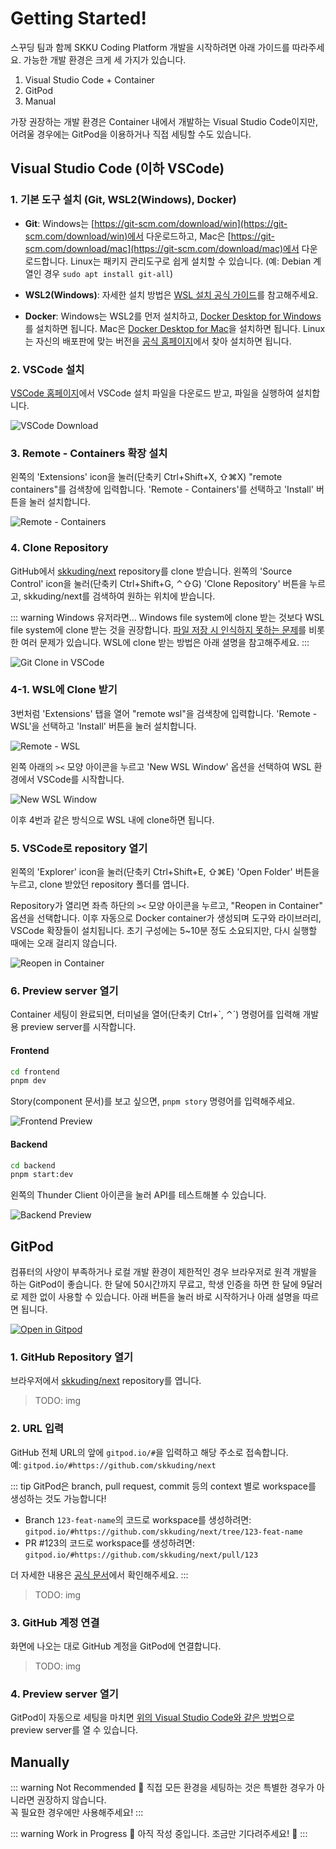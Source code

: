 # Getting Started!

스꾸딩 팀과 함께 SKKU Coding Platform 개발을 시작하려면 아래 가이드를 따라주세요.
가능한 개발 환경은 크게 세 가지가 있습니다.

1. Visual Studio Code + Container
2. GitPod
3. Manual

가장 권장하는 개발 환경은 Container 내에서 개발하는 Visual Studio Code이지만, 어려울 경우에는 GitPod을 이용하거나 직접 세팅할 수도 있습니다. 

## Visual Studio Code (이하 VSCode)

### 1. 기본 도구 설치 (Git, WSL2(Windows), Docker)

- **Git**: Windows는 [https://git-scm.com/download/win](https://git-scm.com/download/win)에서 다운로드하고, Mac은 [https://git-scm.com/download/mac](https://git-scm.com/download/mac)에서 다운로드합니다.
Linux는 패키지 관리도구로 쉽게 설치할 수 있습니다. (예: Debian 계열인 경우 `sudo apt install git-all`)

- **WSL2(Windows)**: 자세한 설치 방법은 [WSL 설치 공식 가이드](https://docs.microsoft.com/ko-kr/windows/wsl/install)를 참고해주세요.

- **Docker**: Windows는 WSL2를 먼저 설치하고, [Docker Desktop for Windows](https://docs.docker.com/desktop/install/windows-install/)를 설치하면 됩니다. 
Mac은 [Docker Desktop for Mac](https://docs.docker.com/desktop/install/mac-install/)을 설치하면 됩니다.
Linux는 자신의 배포판에 맞는 버전을 [공식 홈페이지](https://docs.docker.com/engine/install/)에서 찾아 설치하면 됩니다.

### 2. VSCode 설치

[VSCode 홈페이지](https://code.visualstudio.com/)에서 VSCode 설치 파일을 다운로드 받고, 파일을 실행하여 설치합니다.

![VSCode Download](vscode-download.png)

### 3. Remote - Containers 확장 설치

왼쪽의 'Extensions' icon을 눌러(단축키 Ctrl+Shift+X, ⇧⌘X) "remote containers"를 검색창에 입력합니다.
'Remote - Containers'를 선택하고 'Install' 버튼을 눌러 설치합니다.

![Remote - Containers](remote-containers.png)

### 4. Clone Repository

GitHub에서 [skkuding/next](https://github.com/skkuding/next) repository를 clone 받습니다.
왼쪽의 'Source Control' icon을 눌러(단축키 Ctrl+Shift+G, ⌃⇧G) 'Clone Repository' 버튼을 누르고, skkuding/next를 검색하여 원하는 위치에 받습니다.

::: warning Windows 유저라면...
Windows file system에 clone 받는 것보다 WSL file system에 clone 받는 것을 권장합니다.
[파일 저장 시 인식하지 못하는 문제](https://github.com/microsoft/WSL/issues/4739)를 비롯한 여러 문제가 있습니다.
WSL에 clone 받는 방법은 아래 셜명을 참고해주세요.
:::

![Git Clone in VSCode](git-clone.png)

### 4-1. WSL에 Clone 받기

3번처럼 'Extensions' 탭을 열어 "remote wsl"을 검색창에 입력합니다.
'Remote - WSL'을 선택하고 'Install' 버튼을 눌러 설치합니다.

![Remote - WSL](remote-wsl.png)

왼쪽 아래의 `><` 모양 아이콘을 누르고 'New WSL Window' 옵션을 선택하여 WSL 환경에서 VSCode를 시작합니다.

![New WSL Window](new-wsl-window.png)

이후 4번과 같은 방식으로 WSL 내에 clone하면 됩니다.

### 5. VSCode로 repository 열기

왼쪽의 'Explorer' icon을 눌러(단축키 Ctrl+Shift+E, ⇧⌘E) 'Open Folder' 버튼을 누르고, clone 받았던 repository 폴더를 엽니다.

Repository가 열리면 좌측 하단의 `><` 모양 아이콘을 누르고, "Reopen in Container" 옵션을 선택합니다.
이후 자동으로 Docker container가 생성되며 도구와 라이브러리, VSCode 확장들이 설치됩니다.
초기 구성에는 5~10분 정도 소요되지만, 다시 실행할 때에는 오래 걸리지 않습니다.

![Reopen in Container](reopen-in-container.png)

### 6. Preview server 열기

Container 세팅이 완료되면, 터미널을 열어(단축키 Ctrl+\`, ⌃\`) 명령어를 입력해 개발용 preview server를 시작합니다.

#### Frontend

```sh
cd frontend
pnpm dev
```

Story(component 문서)를 보고 싶으면, `pnpm story` 명령어를 입력해주세요.

![Frontend Preview](frontend-preview.png)

#### Backend

```sh
cd backend
pnpm start:dev
```

왼쪽의 Thunder Client 아이콘을 눌러 API를 테스트해볼 수 있습니다.

![Backend Preview](backend-preview.png)

## GitPod

컴퓨터의 사양이 부족하거나 로컬 개발 환경이 제한적인 경우 브라우저로 원격 개발을 하는 GitPod이 좋습니다.
한 달에 50시간까지 무료고, 학생 인증을 하면 한 달에 9달러로 제한 없이 사용할 수 있습니다.
아래 버튼을 눌러 바로 시작하거나 아래 설명을 따르면 됩니다.

[![Open in Gitpod](https://gitpod.io/button/open-in-gitpod.svg)](https://gitpod.io/#https://github.com/skkuding/next)

### 1. GitHub Repository 열기

브라우저에서 [skkuding/next](https://github.com/skkuding/next) repository를 엽니다.

> TODO: img

### 2. URL 입력

GitHub 전체 URL의 앞에 `gitpod.io/#`을 입력하고 해당 주소로 접속합니다.  
예: `gitpod.io/#https://github.com/skkuding/next`

::: tip
GitPod은 branch, pull request, commit 등의 context 별로 workspace를 생성하는 것도 가능합니다!

- Branch `123-feat-name`의 코드로 workspace를 생성하려면: `gitpod.io/#https://github.com/skkuding/next/tree/123-feat-name`
- PR #123의 코드로 workspace를 생성하려면: `gitpod.io/#https://github.com/skkuding/next/pull/123`

더 자세한 내용은 [공식 문서](https://www.gitpod.io/docs/introduction/learn-gitpod/context-url)에서 확인해주세요.
:::

> TODO: img

### 3. GitHub 계정 연결

화면에 나오는 대로 GitHub 계정을 GitPod에 연결합니다.

> TODO: img

### 4. Preview server 열기

GitPod이 자동으로 세팅을 마치면 [위의 Visual Studio Code와 같은 방법](#_6-preview-server-열기)으로 preview server를 열 수 있습니다.

## Manually

::: warning Not Recommended 🤔
직접 모든 환경을 세팅하는 것은 특별한 경우가 아니라면 권장하지 않습니다.  
꼭 필요한 경우에만 사용해주세요!
:::

::: warning Work in Progress 🚧
아직 작성 중입니다. 조금만 기다려주세요! 🙏
:::
